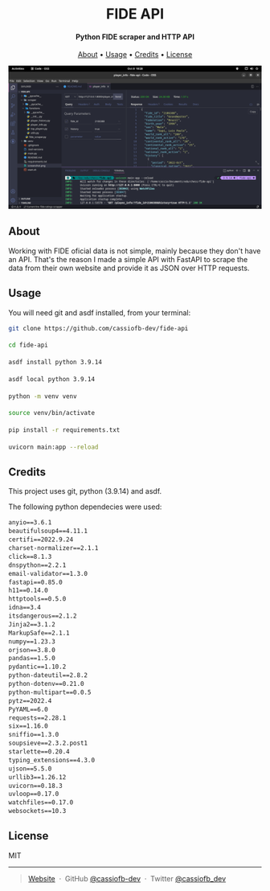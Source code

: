 <h1 align="center">
  FIDE API
</h1>

<h4 align="center">Python FIDE scraper and HTTP API</h4>

<p align="center">
  <a href="#about">About</a> •
  <a href="#usage">Usage</a> •
  <a href="#credits">Credits</a> •
  <a href="#license">License</a>
</p>

![example](screenshot.png)

## About

Working with FIDE oficial data is not simple, mainly because they don't have an API. That's the reason I made a simple API with FastAPI to scrape the data from their own website and provide it as JSON over HTTP requests.

## Usage

You will need git and asdf installed, from your terminal:

```sh
git clone https://github.com/cassiofb-dev/fide-api

cd fide-api

asdf install python 3.9.14

asdf local python 3.9.14

python -m venv venv

source venv/bin/activate

pip install -r requirements.txt

uvicorn main:app --reload
```

## Credits

This project uses git, python (3.9.14) and asdf.

The following python dependecies were used:
```txt
anyio==3.6.1
beautifulsoup4==4.11.1
certifi==2022.9.24
charset-normalizer==2.1.1
click==8.1.3
dnspython==2.2.1
email-validator==1.3.0
fastapi==0.85.0
h11==0.14.0
httptools==0.5.0
idna==3.4
itsdangerous==2.1.2
Jinja2==3.1.2
MarkupSafe==2.1.1
numpy==1.23.3
orjson==3.8.0
pandas==1.5.0
pydantic==1.10.2
python-dateutil==2.8.2
python-dotenv==0.21.0
python-multipart==0.0.5
pytz==2022.4
PyYAML==6.0
requests==2.28.1
six==1.16.0
sniffio==1.3.0
soupsieve==2.3.2.post1
starlette==0.20.4
typing_extensions==4.3.0
ujson==5.5.0
urllib3==1.26.12
uvicorn==0.18.3
uvloop==0.17.0
watchfiles==0.17.0
websockets==10.3
```

## License

MIT

---

> [Website](https://cassiofernando.netlify.app/) &nbsp;&middot;&nbsp;
> GitHub [@cassiofb-dev](https://github.com/cassiofb-dev) &nbsp;&middot;&nbsp;
> Twitter [@cassiofb_dev](https://twitter.com/cassiofb_dev)
